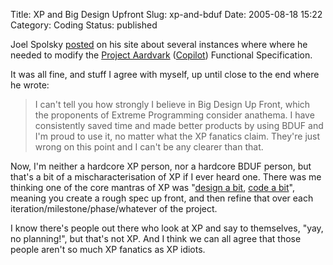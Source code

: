 Title: XP and Big Design Upfront
Slug: xp-and-bduf
Date: 2005-08-18 15:22
Category: Coding
Status: published

Joel Spolsky [posted](http://www.joelonsoftware.com/articles/AardvarkSpec.html) on his site about several instances where where he needed to modify the [Project Aardvark](http://www.projectaardvark.com/) ([Copilot](https://www.copilot.com/)) Functional Specification.

It was all fine, and stuff I agree with myself, up until close to the end where he wrote:

> I can't tell you how strongly I believe in Big Design Up Front, which the proponents of Extreme Programming consider anathema. I have consistently saved time and made better products by using BDUF and I'm proud to use it, no matter what the XP fanatics claim. They're just wrong on this point and I can't be any clearer than that.

Now, I'm neither a hardcore XP person, nor a hardcore BDUF person, but that's a bit of a mischaracterisation of XP if I ever heard one. There was me thinking one of the core mantras of XP was "[design a bit](http://www.extremeprogramming.org/rules/iterationplanning.html), [code a bit](http://www.extremeprogramming.org/rules/releaseoften.html)", meaning you create a rough spec up front, and then refine that over each iteration/milestone/phase/whatever of the project.

I know there's people out there who look at XP and say to themselves, "yay, no planning!", but that's not XP. And I think we can all agree that those people aren't so much XP fanatics as XP idiots.
